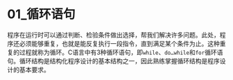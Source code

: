 # 01_循环语句

程序在运行时可以通过判断、检验条件做出选择，帮我们解决许多问题。此处，程序还必须能够重复，也就是能反复执行一段指令，直到满足某个条件为止。这种重复的过程就称为循环。C语言中有3种循环语句，即`while`、`do…while`和`for`循环语句。循环结构是结构化程序设计的基本结构之一，因此熟练掌握循环结构是程序设计的基本要求。